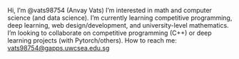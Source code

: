 Hi, I’m @vats98754 (Anvay Vats)
I’m interested in math and computer science (and data science).
I’m currently learning competitive programming, deep learning, web design/development, and university-level mathematics.
I’m looking to collaborate on competitive programming (C++) or deep learning projects (with Pytorch/others).
How to reach me: vats98754@gapps.uwcsea.edu.sg
